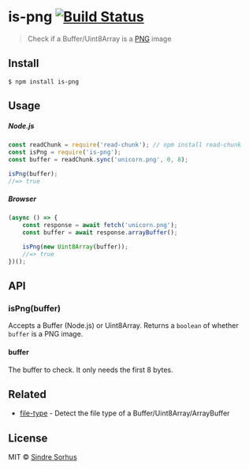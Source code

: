 # is-png [![Build Status](https://travis-ci.org/sindresorhus/is-png.svg?branch=master)](https://travis-ci.org/sindresorhus/is-png)

> Check if a Buffer/Uint8Array is a [PNG](https://en.wikipedia.org/wiki/Portable_Network_Graphics) image


## Install

```
$ npm install is-png
```


## Usage

##### Node.js

```js
const readChunk = require('read-chunk'); // npm install read-chunk
const isPng = require('is-png');
const buffer = readChunk.sync('unicorn.png', 0, 8);

isPng(buffer);
//=> true
```

##### Browser

```js
(async () => {
	const response = await fetch('unicorn.png');
	const buffer = await response.arrayBuffer();

	isPng(new Uint8Array(buffer));
	//=> true
})();
```


## API

### isPng(buffer)

Accepts a Buffer (Node.js) or Uint8Array. Returns a `boolean` of whether `buffer` is a PNG image.

#### buffer

The buffer to check. It only needs the first 8 bytes.


## Related

- [file-type](https://github.com/sindresorhus/file-type) - Detect the file type of a Buffer/Uint8Array/ArrayBuffer


## License

MIT © [Sindre Sorhus](https://sindresorhus.com)
